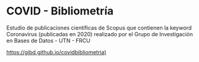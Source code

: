 # COVID - Bibliometría
Estudio de publicaciones científicas de Scopus que contienen la keyword Coronavirus (publicadas en 2020)
realizado por el Grupo de Investigación en Bases de Datos - UTN - FRCU

[https://gibd.github.io/covidbibliometria)](https://gibd.github.io/covidbibliometria)
